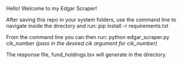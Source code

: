 Hello! Welcome to my Edgar Scraper!

After saving this repo in your system folders, use the command line to
navigate inside the directory and run: pip install -r requirements.txt

From the command line you can then run:
python edgar_scraper.py cik_number
_(pass in the desired cik argument for cik_number)_

The response file, fund_holdings.tsv will generate in the directory.
